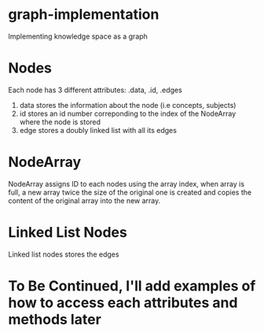 # graph-implementation
Implementing knowledge space as a graph

Nodes
=====

Each node has 3 different attributes: .data, .id, .edges

1. data stores the information about the node (i.e concepts, subjects)
2. id stores an id number correponding to the index of the NodeArray where the node is stored
3. edge stores a doubly linked list with all its edges


NodeArray
=========

NodeArray assigns ID to each nodes using the array index, when array is full, a new array twice the size of the original one is created and copies the content of the original array into the new array.

Linked List Nodes
=================

Linked list nodes stores the edges



To Be Continued, I'll add examples of how to access each attributes and methods later
====================================================================


